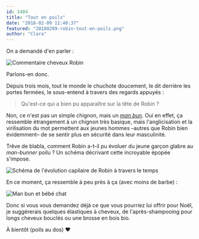 ```yaml
---
id: 1404
title: "Tout en poils"
date: "2018-02-09 11:40:37"
featured: "20180209-robin-tout-en-poils.png"
author: "Clara"
---
```


On a demandé d'en parler :

![Commentaire cheveux Robin](20180209-commentaire-cheveux.png)

Parlons-en donc.

Depuis trois mois, tout le monde le chuchote doucement, le dit derrière les
portes fermées, le sous-entend à travers des regards appuyés :

> Qu'est-ce qui a bien pu apparaître sur la tête de Robin ?

Non, ce n'est pas un simple chignon, mais un
[_man bun_](https://fr.wiktionary.org/wiki/man_bun). Oui en effet, ça ressemble
étrangement à un chignon très basique, mais l'anglicisation et la virilisation
du mot permettent aux jeunes hommes –autres que Robin bien évidemment– de se
sentir plus en sécurité dans leur masculinité.

Trêve de blabla, comment Robin a-t-il pu évoluer du jeune garçon glabre au
_man-bunner_ poilu ? Un schéma décrivant cette incroyable épopée s'impose.

![Schéma de l'évolution capilaire de Robin à travers le temps](20180209-robin-tout-en-poils.png)

En ce moment, ça ressemble à peu près à ça (avec moins de barbe) :

![Man bun et bébé chat](20180209-bolaven-chaton.jpg "C'est pas parce qu'on est un homme viril qu'on peut pas aimé les bébés chats d'abord")

Donc si vous vous demandez déjà ce que vous pourriez lui offrir pour Noël, je
suggérerais quelques élastiques à cheveux, de l'après-shampooing pour longs
cheveux bouclés ou une brosse en bois bio.

À bientôt (poils au dos) ❤️
